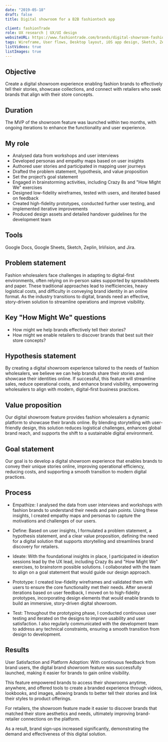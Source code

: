 ```yaml
---
date: "2019-05-18"
draft: false
title: Digital showroom for a B2B fashiontech app

client: fashionTrade
role: UX research | UX/UI design
websiteURL: https://www.fashiontrade.com/brands/digital-showroom-fashion/
tags: Wireframe, User flows, Desktop layout, iOS app design, Sketch, Zeplin, InVision
listVideos: true
listImages: true
---
```


## Objective
Create a digital showroom experience enabling fashion brands to effectively tell their stories, showcase collections, and connect with retailers who seek brands that align with their store concepts.

## Duration
The MVP of the showroom feature was launched within two months, with ongoing iterations to enhance the functionality and user experience.

## My role
- Analysed data from workshops and user interviews
- Developed personas and empathy maps based on user insights
- Authored user stories and participated in mapping user journeys
- Drafted the problem statement, hypothesis, and value proposition
- Set the project’s goal statement
- Engaged in brainstorming activities, including Crazy 8s and "How Might We" exercises
- Designed low-fidelity wireframes, tested with users, and iterated based on feedback
- Created high-fidelity prototypes, conducted further user testing, and implemented iterative improvements
- Produced design assets and detailed handover guidelines for the development team

## Tools
Google Docs, Google Sheets, Sketch, Zeplin, InVision, and Jira.

## Problem statement
Fashion wholesalers face challenges in adapting to digital-first environments, often relying on in-person sales supported by spreadsheets and paper. These traditional approaches lead to inefficiencies, heavy logistical costs, and difficulty in conveying brand identity in an online format. As the industry transitions to digital, brands need an effective, story-driven solution to streamline operations and improve visibility.

## Key "How Might We" questions

- How might we help brands effectively tell their stories?
- How might we enable retailers to discover brands that best suit their store concepts?


## Hypothesis statement
By creating a digital showroom experience tailored to the needs of fashion wholesalers, we believe we can help brands share their stories and showcase their identities online. If successful, this feature will streamline sales, reduce operational costs, and enhance brand visibility, empowering wholesalers to align with modern, digital-first business practices.

## Value proposition
Our digital showroom feature provides fashion wholesalers a dynamic platform to showcase their brands online. By blending storytelling with user-friendly design, this solution reduces logistical challenges, enhances global brand reach, and supports the shift to a sustainable digital environment.

## Goal statement
Our goal is to develop a digital showroom experience that enables brands to convey their unique stories online, improving operational efficiency, reducing costs, and supporting a smooth transition to modern digital practices.

## Process

- Empathize:
I analysed the data from user interviews and workshops with fashion brands to understand their needs and pain points. Using these insights, I created empathy maps and personas to capture the motivations and challenges of our users.

- Define:
Based on user insights, I formulated a problem statement, a hypothesis statement, and a clear value proposition, defining the need for a digital solution that supports storytelling and streamlines brand discovery for retailers.

- Ideate:
With the foundational insights in place, I participated in ideation sessions lead by the UX lead, including Crazy 8s and "How Might We" exercises, to brainstorm possible solutions. I collaborated with the team to align on a goal statement that would guide our design approach.

- Prototype:
I created low-fidelity wireframes and validated them with users to ensure the core functionality met their needs. After several iterations based on user feedback, I moved on to high-fidelity prototypes, incorporating design elements that would enable brands to build an immersive, story-driven digital showroom.

- Test:
Throughout the prototyping phase, I conducted continuous user testing and iterated on the designs to improve usability and user satisfaction. I also regularly communicated with the development team to address any technical constraints, ensuring a smooth transition from design to development.

## Results

User Satisfaction and Platform Adoption:
With continuous feedback from brand users, the digital brand showroom feature was successfully launched, making it easier for brands to gain online visibility.

This feature empowered brands to access their showrooms anytime, anywhere, and offered tools to create a branded experience through videos, lookbooks, and images, allowing brands to better tell their stories and link their styles to product offerings.

For retailers, the showroom feature made it easier to discover brands that matched their store aesthetics and needs, ultimately improving brand-retailer connections on the platform.

As a result, brand sign-ups increased significantly, demonstrating the demand and effectiveness of this digital solution.
